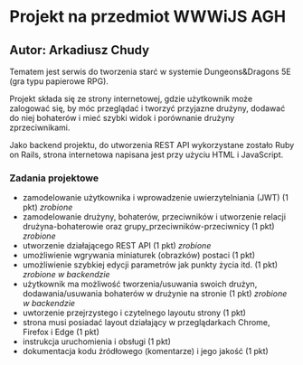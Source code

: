 # Projekt na przedmiot WWWiJS AGH
## Autor: Arkadiusz Chudy
Tematem jest serwis do tworzenia starć w systemie Dungeons&Dragons 5E (gra typu papierowe RPG).

Projekt składa się ze strony internetowej, gdzie użytkownik może zalogować się, by móc przeglądać i tworzyć przyjazne drużyny, dodawać do niej bohaterów i mieć szybki widok i porównanie drużyny zprzeciwnikami. 

Jako backend projektu, do utworzenia REST API wykorzystane zostało Ruby on Rails, strona internetowa napisana jest przy użyciu HTML i JavaScript.

### Zadania projektowe
* zamodelowanie użytkownika i wprowadzenie uwierzytelniania (JWT) (1 pkt) *zrobione*
* zamodelowanie drużyny, bohaterów, przeciwników i utworzenie relacji drużyna-bohaterowie oraz grupy_przeciwników-przeciwnicy (1 pkt) *zrobione*
* utworzenie działającego REST API (1 pkt) *zrobione*
* umożliwienie wgrywania miniaturek (obrazków) postaci (1 pkt)
* umożliwienie szybkiej edycji parametrów jak punkty życia itd. (1 pkt) *zrobione w backendzie*
* użytkownik ma możliwość tworzenia/usuwania swoich drużyn, dodawania/usuwania bohaterów w drużynie na stronie (1 pkt) *zrobione w backendzie*
* uwtorzenie przejrzystego i czytelnego layoutu strony (1 pkt)
* strona musi posiadać layout działający w przeglądarkach Chrome, Firefox i Edge (1 pkt)
* instrukcja uruchomienia i obsługi (1 pkt)
* dokumentacja kodu źródłowego (komentarze) i jego jakość (1 pkt)
